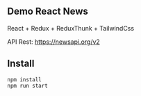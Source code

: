 ## Demo React News

React + Redux + ReduxThunk + TailwindCss

API Rest: https://newsapi.org/v2

## Install

```
npm install
npm run start
```
